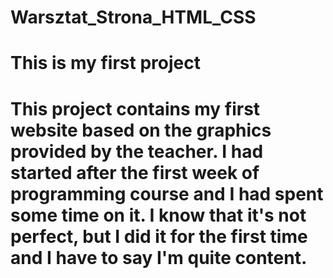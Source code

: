 # Warsztat_Strona_HTML_CSS
# This is my first project
# This project contains my first website based on the graphics provided by the teacher. I had started after the first week of programming course and I had spent some time on it. I know that it's not perfect, but I did it for the first time and I have to say I'm quite content.
